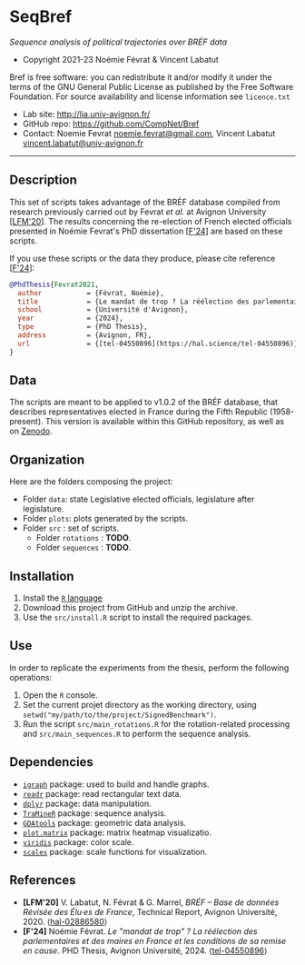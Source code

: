 SeqBref
==================
*Sequence analysis of political trajectories over BRÉF data*

* Copyright 2021-23 Noémie Févrat & Vincent Labatut 

Bref is free software: you can redistribute it and/or modify it under the terms of the GNU General Public License as published by the Free Software Foundation. For source availability and license information see `licence.txt`

* Lab site: http://lia.univ-avignon.fr/
* GitHub repo: https://github.com/CompNet/Bref
* Contact: Noemie Fevrat <noemie.fevrat@gmail.com>, Vincent Labatut <vincent.labatut@univ-avignon.fr>

-----------------------------------------------------------------------

## Description
This set of scripts takes advantage of the BRÉF database compiled from research previously carried out by Fevrat *et al.* at Avignon University [[LFM'20](#references)]. The results concerning the re-election of French elected officials presented in Noémie Fevrat's PhD dissertation [[F'24](#references)] are based on these scripts. 

If you use these scripts or the data they produce, please cite reference [[F'24](#references)]:
```bibtex
@PhdThesis{Fevrat2021,
  author           = {Févrat, Noémie},
  title            = {Le mandat de trop ? La réélection des parlementaires et des maires en France et les conditions de sa remise en cause},
  school           = {Université d'Avignon},
  year             = {2024},
  type             = {PhD Thesis},
  address          = {Avignon, FR},
  url              = {[tel-04550896](https://hal.science/tel-04550896)},
}
```


## Data
The scripts are meant to be applied to v1.0.2 of the BRÉF database, that describes representatives elected in France during the Fifth Republic (1958-present). This version is available within this GitHub repository, as well as on [Zenodo](https://doi.org/10.5281/zenodo.13834830). 


## Organization
Here are the folders composing the project:
* Folder `data`: state Legislative elected officials, legislature after legislature.
* Folder `plots`: plots generated by the scripts.
* Folder `src` : set of scripts.
  * Folder `rotations` : **TODO**.
  * Folder `sequences` : **TODO**.


## Installation
1. Install the [`R` language](https://www.r-project.org/)
2. Download this project from GitHub and unzip the archive.
3. Use the `src/install.R` script to install the required packages.


## Use
In order to replicate the experiments from the thesis, perform the following operations:

1. Open the `R` console.
2. Set the current projet directory as the working directory, using `setwd("my/path/to/the/project/SignedBenchmark")`.
3. Run the script `src/main_rotations.R` for the rotation-related processing and `src/main_sequences.R` to perform the sequence analysis.


## Dependencies
* [`igraph`](http://igraph.org/r/) package: used to build and handle graphs.
* [`readr`](https://cran.r-project.org/web/packages/readr/index.html) package: read rectangular text data.
* [`dplyr`](https://cran.r-project.org/web/packages/dplyr/index.html) package: data manipulation.
* [`TraMineR`](http://traminer.unige.ch/) package: sequence analysis.
* [`GDAtools`](https://cran.r-project.org/web/packages/GDAtools/index.html) package: geometric data analysis.
* [`plot.matrix`](https://cran.r-project.org/web/packages/plot.matrix/index.html) package: matrix heatmap visualizatio.
* [`viridis`](https://cran.r-project.org/web/packages/viridis/index.html) package: color scale.
* [`scales`](https://cran.r-project.org/web/packages/scales/index.html) package: scale functions for visualization.


## References
* **[LFM'20]** V. Labatut, N. Févrat & G. Marrel, *BRÉF – Base de données Révisée des Élu·es de France*, Technical Report, Avignon Université, 2020. ⟨[hal-02886580](https://hal.archives-ouvertes.fr/hal-02886580)⟩
* **[F'24]** Noémie Févrat. *Le "mandat de trop" ? La réélection des parlementaires et des maires en France et les conditions de sa remise en cause*. PHD Thesis, Avignon Université, 2024. ⟨[tel-04550896](https://hal.science/tel-04550896)⟩

